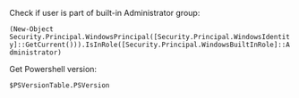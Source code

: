 Check if user is part of built-in Administrator group:

`(New-Object Security.Principal.WindowsPrincipal([Security.Principal.WindowsIdentity]::GetCurrent())).IsInRole([Security.Principal.WindowsBuiltInRole]::Administrator)`

Get Powershell version:

`$PSVersionTable.PSVersion`
